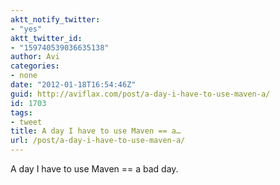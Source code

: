 ```yaml
---
aktt_notify_twitter:
- "yes"
aktt_twitter_id:
- "159740539036635138"
author: Avi
categories:
- none
date: "2012-01-18T16:54:46Z"
guid: http://aviflax.com/post/a-day-i-have-to-use-maven-a/
id: 1703
tags:
- tweet
title: A day I have to use Maven == a…
url: /post/a-day-i-have-to-use-maven-a/
---
```

A day I have to use Maven == a bad day.